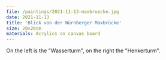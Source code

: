```yaml
---
file: /paintings/2021-11-13-maxbruecke.jpg
date: 2021-11-13
title: 'Blick von der Nürnberger Maxbrücke'
size: 20×20cm
materials: Acrylics on canvas board
---
```


On the left is the "Wasserturm", on the right the "Henkerturm".